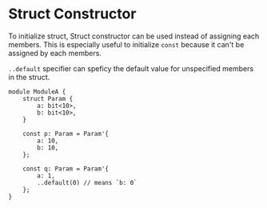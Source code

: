 # Struct Constructor

To initialize struct, Struct constructor can be used instead of assigning each members.
This is especially useful to initialize `const` because it can't be assigned by each members.

`..default` specifier can speficy the default value for unspecified members in the struct.

```veryl,playground
module ModuleA {
    struct Param {
        a: bit<10>,
        b: bit<10>,
    }

    const p: Param = Param'{
        a: 10,
        b: 10,
    };

    const q: Param = Param'{
        a: 1,
        ..default(0) // means `b: 0`
    };
}
```

